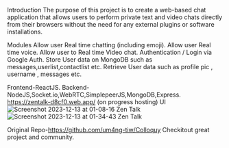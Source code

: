 Introduction
The purpose of this project is to create a web-based chat application that allows users to perform private text and video chats directly from their browsers without the need for any external plugins or software installations.

Modules
Allow user Real time chatting (including emoji).
Allow user Real time voice.
Allow user to Real time Video chat.
Authentication / Login via Google Auth.
Store User data on MongoDB such as messages,userlist,contactlist etc.
Retrieve User data such as profile pic , username , messages etc.


Frontend-ReactJS.
Backend-NodeJS,Socket.io,WebRTC,SimplepeerJS,MongoDB,Express.
https://zentalk-d8cf0.web.app/ (on progress hosting)
UI
![Screenshot 2023-12-13 at 01-08-16 Zen Talk](https://github.com/Ps-jpg/ZenTalk/assets/65162956/94cc2457-fb12-431f-ae42-e68e9a8bae12)
![Screenshot 2023-12-13 at 01-34-43 Zen Talk](https://github.com/Ps-jpg/ZenTalk/assets/65162956/2326f097-8fb9-42cd-b6ff-c9f7700210d9)

Original Repo-https://github.com/um4ng-tiw/Colloquy
Checkitout great project and community.
